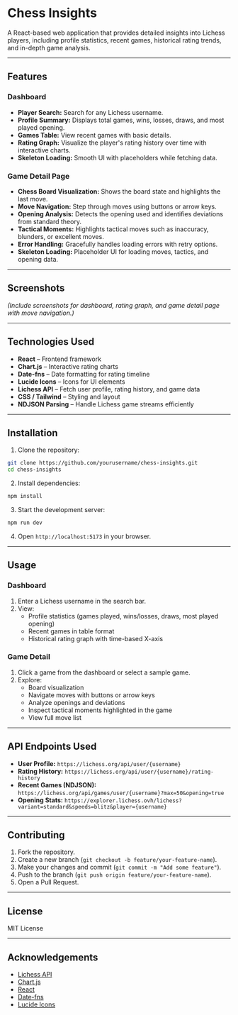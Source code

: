 # Chess Insights

A React-based web application that provides detailed insights into Lichess players, including profile statistics, recent games, historical rating trends, and in-depth game analysis.

---

## Features

### Dashboard

- **Player Search:** Search for any Lichess username.
- **Profile Summary:** Displays total games, wins, losses, draws, and most played opening.
- **Games Table:** View recent games with basic details.
- **Rating Graph:** Visualize the player's rating history over time with interactive charts.
- **Skeleton Loading:** Smooth UI with placeholders while fetching data.

### Game Detail Page

- **Chess Board Visualization:** Shows the board state and highlights the last move.
- **Move Navigation:** Step through moves using buttons or arrow keys.
- **Opening Analysis:** Detects the opening used and identifies deviations from standard theory.
- **Tactical Moments:** Highlights tactical moves such as inaccuracy, blunders, or excellent moves.
- **Error Handling:** Gracefully handles loading errors with retry options.
- **Skeleton Loading:** Placeholder UI for loading moves, tactics, and opening data.

---

## Screenshots

*(Include screenshots for dashboard, rating graph, and game detail page with move navigation.)*

---

## Technologies Used

- **React** – Frontend framework
- **Chart.js** – Interactive rating charts
- **Date-fns** – Date formatting for rating timeline
- **Lucide Icons** – Icons for UI elements
- **Lichess API** – Fetch user profile, rating history, and game data
- **CSS / Tailwind** – Styling and layout
- **NDJSON Parsing** – Handle Lichess game streams efficiently

---

## Installation

1. Clone the repository:

```bash
git clone https://github.com/yourusername/chess-insights.git
cd chess-insights
```

2. Install dependencies:

```bash
npm install
```

3. Start the development server:

```bash
npm run dev
```

4. Open `http://localhost:5173` in your browser.

---

## Usage

### Dashboard

1. Enter a Lichess username in the search bar.
2. View:
   - Profile statistics (games played, wins/losses, draws, most played opening)
   - Recent games in table format
   - Historical rating graph with time-based X-axis

### Game Detail

1. Click a game from the dashboard or select a sample game.
2. Explore:
   - Board visualization
   - Navigate moves with buttons or arrow keys
   - Analyze openings and deviations
   - Inspect tactical moments highlighted in the game
   - View full move list

---

## API Endpoints Used

- **User Profile:** `https://lichess.org/api/user/{username}`
- **Rating History:** `https://lichess.org/api/user/{username}/rating-history`
- **Recent Games (NDJSON):** `https://lichess.org/api/games/user/{username}?max=50&opening=true`
- **Opening Stats:** `https://explorer.lichess.ovh/lichess?variant=standard&speeds=blitz&player={username}`

---

## Contributing

1. Fork the repository.
2. Create a new branch (`git checkout -b feature/your-feature-name`).
3. Make your changes and commit (`git commit -m "Add some feature"`).
4. Push to the branch (`git push origin feature/your-feature-name`).
5. Open a Pull Request.

---

## License

MIT License

---

## Acknowledgements

- [Lichess API](https://lichess.org/api)
- [Chart.js](https://www.chartjs.org/)
- [React](https://reactjs.org/)
- [Date-fns](https://date-fns.org/)
- [Lucide Icons](https://lucide.dev/)


